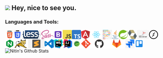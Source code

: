 <h2>
  <img src="https://emojis.slackmojis.com/emojis/images/1531849430/4246/blob-sunglasses.gif?1531849430" width="30"/> Hey, nice to see you.
</h2>

### Languages and Tools:
<img align="left" alt="Visual Studio Code" height="30px" src="https://raw.githubusercontent.com/nkmdev/nkmdev/master/images/html.jpg" />
<img align="left" alt="Visual Studio Code" height="30px" src="https://raw.githubusercontent.com/nkmdev/nkmdev/master/images/css.png" />
<img align="left" alt="Visual Studio Code" height="30px" src="https://raw.githubusercontent.com/nkmdev/nkmdev/master/images/less.png" />
<img align="left" alt="Visual Studio Code" height="30px" src="https://raw.githubusercontent.com/nkmdev/nkmdev/master/images/scss.svg" />
<img align="left" alt="Visual Studio Code" height="30px" src="https://raw.githubusercontent.com/nkmdev/nkmdev/master/images/bootstrap.png" />
<img align="left" alt="Visual Studio Code" height="30px" src="https://raw.githubusercontent.com/nkmdev/nkmdev/master/images/js.png" />
<img align="left" alt="Visual Studio Code" height="30px" src="https://raw.githubusercontent.com/nkmdev/nkmdev/master/images/ts.png" />
<img align="left" alt="Visual Studio Code" height="30px" src="https://raw.githubusercontent.com/nkmdev/nkmdev/master/images/angular.png" />
<img align="left" alt="Visual Studio Code" height="30px" src="https://raw.githubusercontent.com/nkmdev/nkmdev/master/images/react.png" />
<img align="left" alt="Visual Studio Code" height="30px" src="https://raw.githubusercontent.com/nkmdev/nkmdev/master/images/prettier.png" />
<img align="left" alt="Visual Studio Code" height="30px" src="https://raw.githubusercontent.com/nkmdev/nkmdev/master/images/java.png" />
<img align="left" alt="Visual Studio Code" height="30px" src="https://raw.githubusercontent.com/nkmdev/nkmdev/master/images/spring.png" />
<img align="left" alt="Visual Studio Code" height="30px" src="https://raw.githubusercontent.com/nkmdev/nkmdev/master/images/hibernate.png" />
<img align="left" alt="Visual Studio Code" height="30px" src="https://raw.githubusercontent.com/nkmdev/nkmdev/master/images/sqlserver.jpg" />
<img align="left" alt="Visual Studio Code" height="30px" src="https://raw.githubusercontent.com/nkmdev/nkmdev/master/images/socket.svg" />
<img align="left" alt="Visual Studio Code" height="30px" src="https://raw.githubusercontent.com/nkmdev/nkmdev/master/images/nginx.png" />
<img align="left" alt="Visual Studio Code" height="30px" src="https://raw.githubusercontent.com/nkmdev/nkmdev/master/images/tomcat.png" />
<img align="left" alt="Visual Studio Code" height="30px" src="https://raw.githubusercontent.com/nkmdev/nkmdev/master/images/sublime.png" />
<img align="left" alt="Visual Studio Code" height="30px" src="https://raw.githubusercontent.com/nkmdev/nkmdev/master/images/vscode.svg" />
<img align="left" alt="Visual Studio Code" height="30px" src="https://raw.githubusercontent.com/nkmdev/nkmdev/master/images/webstorm.png" />
<img align="left" alt="Visual Studio Code" height="30px" src="https://raw.githubusercontent.com/nkmdev/nkmdev/master/images/idea.png" />
<img align="left" alt="Visual Studio Code" height="30px" src="https://raw.githubusercontent.com/nkmdev/nkmdev/master/images/sts.png" />
<img align="left" alt="Visual Studio Code" height="30px" src="https://raw.githubusercontent.com/nkmdev/nkmdev/master/images/git.png" />
<img align="left" alt="Visual Studio Code" height="30px" src="https://raw.githubusercontent.com/nkmdev/nkmdev/master/images/github.png" />
<img align="left" alt="Visual Studio Code" height="30px" src="https://raw.githubusercontent.com/nkmdev/nkmdev/master/images/gitlab.png" />
<img align="left" alt="Visual Studio Code" height="30px" src="https://raw.githubusercontent.com/nkmdev/nkmdev/master/images/jira.png" />
<img align="left" alt="Visual Studio Code" height="30px" src="https://raw.githubusercontent.com/nkmdev/nkmdev/master/images/trello.png" />

<br/>
<br/>

<img align="left" alt="Nitin's Github Stats" src="https://github-readme-stats.codestackr.vercel.app/api?username=nkmdev&show_icons=true&hide_border=true&count_private=true&show_icons=true&theme=shades-of-purple&show_owner=true"/>
